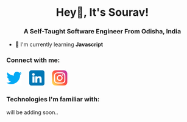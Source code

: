 <h1 align="center">Hey👋️, It's Sourav!</h1>
<h3 align="center">A Self-Taught Software Engineer From Odisha, India</h3>

- 🌱 I'm currently learning **Javascript**

<h3 align="left">Connect with me:</h3>
<p align="left">
<a href="https://twitter.com/souravstwt" target="_blank"><img src="./images-used/twitter.png" width="40px"></a>
<a href="https://www.linkedin.com/in/sourav-kumar-79715725a/" style="margin: 0rem 1rem;"><img src="./images-used/linkedin.png" width="40px"></a>
<a href="https://www.instagram.com/the.souravkumar/" style="text-decoration: none;"><img src="./images-used/instagram.png"  width="40px"></a>
</p>
<p>
<h3>Technologies I'm familiar with:</h3>
will be adding soon..
</p>